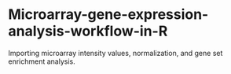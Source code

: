 # Microarray-gene-expression-analysis-workflow-in-R
Importing microarray intensity values, normalization, and gene set enrichment analysis.
